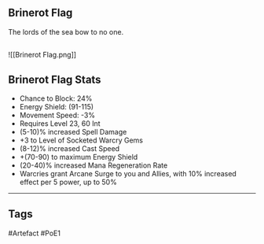 ## Brinerot Flag
The lords of the sea bow to no one.
##
![[Brinerot Flag.png]]
## Brinerot Flag Stats
- Chance to Block: 24%
- Energy Shield: (91-115)
- Movement Speed: -3%
- Requires Level 23, 60 Int
- (5-10)% increased Spell Damage
- +3 to Level of Socketed Warcry Gems
- (8-12)% increased Cast Speed
- +(70-90) to maximum Energy Shield
- (20-40)% increased Mana Regeneration Rate
- Warcries grant Arcane Surge to you and Allies, with 10% increased effect per 5 power, up to 50%


---
## Tags
#Artefact
#PoE1